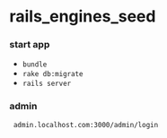 rails_engines_seed
==================

### start app
* <code>bundle</code>
* <code>rake db:migrate</code>
* <code>rails server</code>


### admin
<code> admin.localhost.com:3000/admin/login </code>
